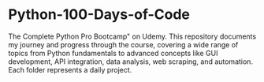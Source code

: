 # Python-100-Days-of-Code
The Complete Python Pro Bootcamp" on Udemy. This repository documents my journey and progress through the course, covering a wide range of topics from Python fundamentals to advanced concepts like GUI development, API integration, data analysis, web scraping, and automation. Each folder represents a daily project.

